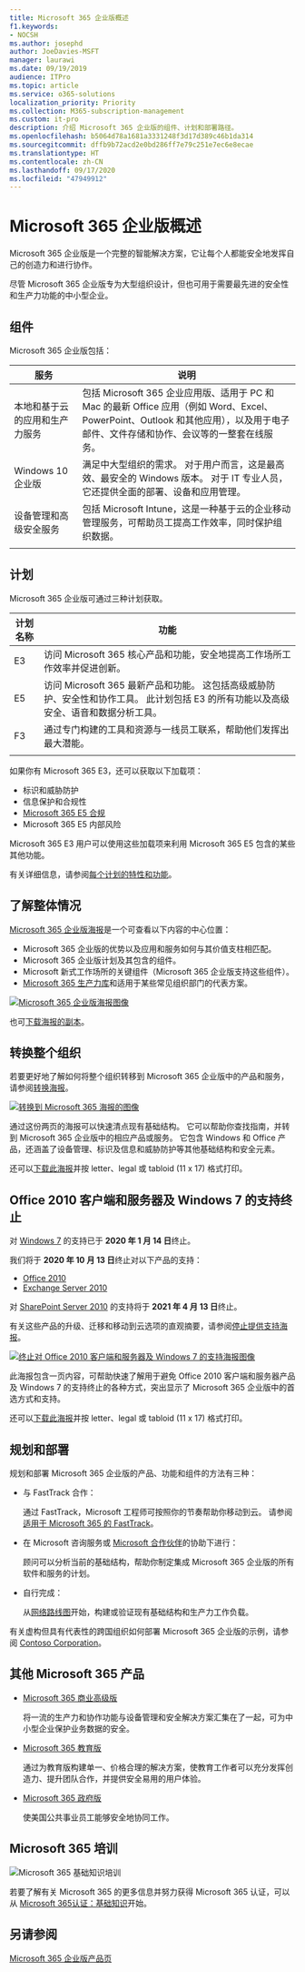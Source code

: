 ```yaml
---
title: Microsoft 365 企业版概述
f1.keywords:
- NOCSH
ms.author: josephd
author: JoeDavies-MSFT
manager: laurawi
ms.date: 09/19/2019
audience: ITPro
ms.topic: article
ms.service: o365-solutions
localization_priority: Priority
ms.collection: M365-subscription-management
ms.custom: it-pro
description: 介绍 Microsoft 365 企业版的组件、计划和部署路径。
ms.openlocfilehash: b5064d78a1681a3331248f3d17d389c46b1da314
ms.sourcegitcommit: dffb9b72acd2e0bd286ff7e79c251e7ec6e8ecae
ms.translationtype: HT
ms.contentlocale: zh-CN
ms.lasthandoff: 09/17/2020
ms.locfileid: "47949912"
---
```

# <a name="microsoft-365-for-enterprise-overview"></a>Microsoft 365 企业版概述

Microsoft 365 企业版是一个完整的智能解决方案，它让每个人都能安全地发挥自己的创造力和进行协作。

尽管 Microsoft 365 企业版专为大型组织设计，但也可用于需要最先进的安全性和生产力功能的中小型企业。

## <a name="components"></a>组件

Microsoft 365 企业版包括：

|服务|说明|
|---|---|
|本地和基于云的应用和生产力服务|包括 Microsoft 365 企业应用版、适用于 PC 和 Mac 的最新 Office 应用（例如 Word、Excel、PowerPoint、Outlook 和其他应用），以及用于电子邮件、文件存储和协作、会议等的一整套在线服务。|
|Windows 10 企业版|满足中大型组织的需求。 对于用户而言，这是最高效、最安全的 Windows 版本。 对于 IT 专业人员，它还提供全面的部署、设备和应用管理。|
|设备管理和高级安全服务|包括 Microsoft Intune，这是一种基于云的企业移动管理服务，可帮助员工提高工作效率，同时保护组织数据。|
|||

## <a name="plans"></a>计划

Microsoft 365 企业版可通过三种计划获取。

|计划名称|功能|
|---|---|
|E3|访问 Microsoft 365 核心产品和功能，安全地提高工作场所工作效率并促进创新。|
|E5|访问 Microsoft 365 最新产品和功能。 这包括高级威胁防护、安全性和协作工具。 此计划包括 E3 的所有功能以及高级安全、语音和数据分析工具。|
|F3|通过专门构建的工具和资源与一线员工联系，帮助他们发挥出最大潜能。|
|||

如果你有 Microsoft 365 E3，还可以获取以下加载项：

- 标识和威胁防护
- 信息保护和合规性
- [Microsoft 365 E5 合规](https://www.microsoft.com/microsoft-365/business/e5-compliance)
- Microsoft 365 E5 内部风险

Microsoft 365 E3 用户可以使用这些加载项来利用 Microsoft 365 E5 包含的某些其他功能。

有关详细信息，请参阅[每个计划的特性和功能](https://www.microsoft.com/microsoft-365/compare-all-microsoft-365-plans)。

## <a name="get-the-big-picture"></a>了解整体情况

[Microsoft 365 企业版海报](../downloads/Microsoft365Enterprise.pdf)是一个可查看以下内容的中心位置：

- Microsoft 365 企业版的优势以及应用和服务如何与其价值支柱相匹配。
- Microsoft 365 企业版计划及其包含的组件。
- Microsoft 新式工作场所的关键组件（Microsoft 365 企业版支持这些组件）。
- [Microsoft 365 生产力库](https://www.microsoft.com/microsoft-365/success/)和适用于某些常见组织部门的代表方案。

[![Microsoft 365 企业版海报图像](../media/microsoft-365-overview/m365e-poster.png)](../downloads/Microsoft365Enterprise.pdf)

也可[下载海报的副本](https://github.com/MicrosoftDocs/microsoft-365-docs/raw/public/microsoft-365/downloads/Microsoft365Enterprise.pdf)。


## <a name="transition-your-entire-organization"></a>转换整个组织

若要更好地了解如何将整个组织转移到 Microsoft 365 企业版中的产品和服务，请参阅[转换海报](../downloads/transition-org-to-m365.pdf)。

[![转换到 Microsoft 365 海报的图像](../media/microsoft-365-overview/transition-org-to-m365.png)](../downloads/transition-org-to-m365.pdf)

通过这份两页的海报可以快速清点现有基础结构。 它可以帮助你查找指南，并转到 Microsoft 365 企业版中的相应产品或服务。 它包含 Windows 和 Office 产品，还涵盖了设备管理、标识及信息和威胁防护等其他基础结构和安全元素。

还可以[下载此海报](https://github.com/MicrosoftDocs/microsoft-365-docs/raw/public/microsoft-365/downloads/transition-org-to-m365.pdf)并按 letter、legal 或 tabloid (11 x 17) 格式打印。

## <a name="end-of-support-for-windows-7-and-office-2010-clients-and-servers"></a>Office 2010 客户端和服务器及 Windows 7 的支持终止

对 [Windows 7](https://aka.ms/win7upgrade) 的支持已于 **2020 年 1 月 14 日**终止。

我们将于 **2020 年 10 月 13 日**终止对以下产品的支持：

- [Office 2010](https://docs.microsoft.com/DeployOffice/office-2010-end-support-roadmap)
- [Exchange Server 2010](exchange-2010-end-of-support.md)

对 [SharePoint Server 2010](upgrade-from-sharepoint-2010.md) 的支持将于 **2021 年 4 月 13 日**终止。

有关这些产品的升级、迁移和移动到云选项的直观摘要，请参阅[停止提供支持海报](../downloads/Office2010Windows7EndOfSupport.pdf)。

[![终止对 Office 2010 客户端和服务器及 Windows 7 的支持海报图像](../media/microsoft-365-overview/office2010-windows7-end-of-support.png)](../downloads/Office2010Windows7EndOfSupport.pdf)

此海报包含一页内容，可帮助快速了解用于避免 Office 2010 客户端和服务器产品及 Windows 7 的支持终止的各种方式，突出显示了 Microsoft 365 企业版中的首选方式和支持。

还可以[下载此海报](https://github.com/MicrosoftDocs/microsoft-365-docs/raw/public/microsoft-365/downloads/Office2010Windows7EndOfSupport.pdf)并按 letter、legal 或 tabloid (11 x 17) 格式打印。

## <a name="plan-for-and-deploy"></a>规划和部署

规划和部署 Microsoft 365 企业版的产品、功能和组件的方法有三种：

- 与 FastTrack 合作：

   通过 FastTrack，Microsoft 工程师可按照你的节奏帮助你移动到云。 请参阅[适用于 Microsoft 365 的 FastTrack](https://fasttrack.microsoft.com/microsoft365)。

- 在 Microsoft 咨询服务或 [Microsoft 合作伙伴](https://partner.microsoft.com/)的协助下进行：

   顾问可以分析当前的基础结构，帮助你制定集成 Microsoft 365 企业版的所有软件和服务的计划。

- 自行完成：

   从[网络路线图](networking-roadmap-microsoft-365.md)开始，构建或验证现有基础结构和生产力工作负载。

有关虚构但具有代表性的跨国组织如何部署 Microsoft 365 企业版的示例，请参阅 [Contoso Corporation](contoso-overview.md)。

## <a name="additional-microsoft-365-products"></a>其他 Microsoft 365 产品

- [Microsoft 365 商业高级版](https://docs.microsoft.com/microsoft-365/business/)

  将一流的生产力和协作功能与设备管理和安全解决方案汇集在了一起，可为中小型企业保护业务数据的安全。

- [Microsoft 365 教育版](https://docs.microsoft.com/education)

  通过为教育版构建单一、价格合理的解决方案，使教育工作者可以充分发挥创造力、提升团队合作，并提供安全易用的用户体验。

- [Microsoft 365 政府版](https://www.microsoft.com/microsoft-365/government)

  使美国公共事业员工能够安全地协同工作。

## <a name="microsoft-365-training"></a>Microsoft 365 培训

![Microsoft 365 基础知识培训](../media/microsoft-365-overview/m365-fundamentals.svg)

若要了解有关 Microsoft 365 的更多信息并努力获得 Microsoft 365 认证，可以从 [Microsoft 365认证：基础知识](https://docs.microsoft.com/learn/paths/m365-fundamentals/)开始。

## <a name="see-also"></a>另请参阅

[Microsoft 365 企业版产品页](https://www.microsoft.com/microsoft-365/enterprise)
